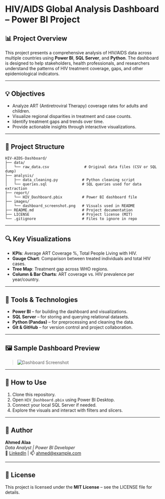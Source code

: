
# HIV/AIDS Global Analysis Dashboard – Power BI Project

## 📊 Project Overview

This project presents a comprehensive analysis of HIV/AIDS data across multiple countries using **Power BI**, **SQL Server**, and **Python**. The dashboard is designed to help stakeholders, health professionals, and researchers understand the patterns of HIV treatment coverage, gaps, and other epidemiological indicators.

---

## 💡 Objectives

- Analyze ART (Antiretroviral Therapy) coverage rates for adults and children.
- Visualize regional disparities in treatment and case counts.
- Identify treatment gaps and trends over time.
- Provide actionable insights through interactive visualizations.

---

## 📁 Project Structure

```
HIV-AIDS-Dashboard/
├── data/
│   └── raw_data.csv                # Original data files (CSV or SQL dump)
├── analysis/
│   ├── data_cleaning.py           # Python cleaning script
│   └── queries.sql                # SQL queries used for data extraction
├── report/
│   └── HIV_Dashboard.pbix         # Power BI dashboard file
├── images/
│   └── dashboard_screenshot.png   # Visuals used in README
├── README.md                      # Project documentation
├── LICENSE                        # Project license (MIT)
└── .gitignore                     # Files to ignore in repo
```

---

## 🔍 Key Visualizations

- **KPIs**: Average ART Coverage %, Total People Living with HIV.
- **Gauge Chart**: Comparison between treated individuals and total HIV cases.
- **Tree Map**: Treatment gap across WHO regions.
- **Column & Bar Charts**: ART coverage vs. HIV prevalence per year/country.

---

## 🧰 Tools & Technologies

- **Power BI** – for building the dashboard and visualizations.
- **SQL Server** – for storing and querying relational datasets.
- **Python (Pandas)** – for preprocessing and cleaning the data.
- **Git & GitHub** – for version control and project collaboration.

---

## 🖼 Sample Dashboard Preview

> ![Dashboard Screenshot](images/dashboard_screenshot.png)

---

## 📌 How to Use

1. Clone this repository.
2. Open `HIV_Dashboard.pbix` using Power BI Desktop.
3. Connect your local SQL Server if needed.
4. Explore the visuals and interact with filters and slicers.

---

## 👤 Author

**Ahmed Alaa**  
*Data Analyst | Power BI Developer*  
🔗 [LinkedIn](https://linkedin.com) | 📫 ahmed@example.com

---

## 📝 License

This project is licensed under the **MIT License** – see the LICENSE file for details.
